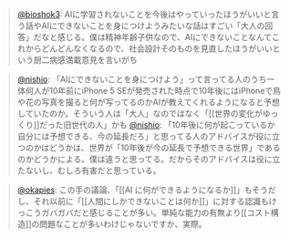 
> [@bioshok3](https://twitter.com/bioshok3/status/1614678836167475203?s=20&t=7lFwYw2mF7cMWp4erhkLLQ): AIに学習されないことを今後はやっていったほうがいいと言う話やAIにできないことを身につけようみたいな話はすごい「大人の回答」だなと感じる。僕は精神年齢子供なので、AIにできないことなんてこれからどんどんなくなるので、社会設計そのものを見直したほうがいいという厨二病感満載意見を言いがち

> [@nishio](https://twitter.com/nishio/status/1614799102101049345?s=20&t=7lFwYw2mF7cMWp4erhkLLQ): 「AIにできないことを身につけよう」って言ってる人のうち一体何人が10年前にiPhone 5 SEが発売された時点で10年後にはiPhoneで鳥や花の写真を撮ると何が写ってるのかAIが教えてくれるようになると予想していたのか。そういう人は「大人」なのではなく「[[世界の変化がゆっくり]]だった旧世代の人」かも
> [@nishio](https://twitter.com/nishio/status/1614800662818344960?s=20&t=7lFwYw2mF7cMWp4erhkLLQ): 「10年後に何が起こっているか自分には予想できる、今の延長だろ」と思ってる人のアドバイスが役に立つのかはどうかは、世界が「10年後が今の延長で予想できる世界」であるのかどうかによる。僕は違うと思ってる。だからそのアドバイスは役に立たないし、むしろ有害だと思っている。

> [@okapies](https://twitter.com/okapies/status/1614822592426414080?s=20&t=NScRQ2R0q4mdUOr2B-j8iA): この手の議論、「[[AI に何ができるようになるか]]」もそうだし、それ以前に「[[人間にしかできないことは何か]]」に対する認識もけっこうガバガバだと感じることが多い。単純な能力の有無より[[コスト構造]]の問題なことが多いわけじゃないですか、実際。

